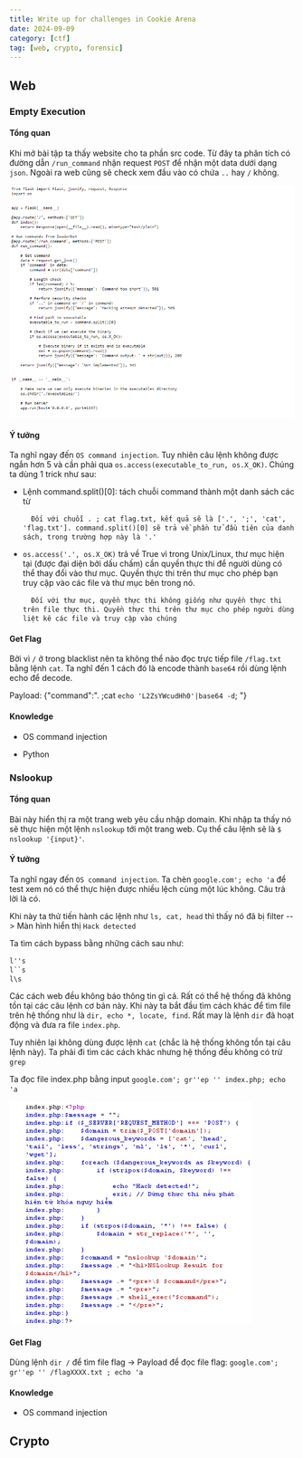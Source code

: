 ```yaml
---
title: Write up for challenges in Cookie Arena
date: 2024-09-09
category: [ctf]
tag: [web, crypto, forensic]
---
```


## Web 

### Empty Execution

#### Tổng quan 

Khi mở bài tập ta thấy website cho ta phần src code. Từ đây ta phân tích có đường dẫn `/run_command` nhận request `POST` để nhận một data dưới dạng `json`. Ngoài ra web cũng sẽ check xem đầu vào có chứa `..` hay `/` không.

![](../assets/Cookie%20Arena/img/Overview_Empty_Execution.png)


#### Ý tưởng

Ta nghĩ ngay đến `OS command injection`. Tuy nhiên câu lệnh không được ngắn hơn 5 và cần phải qua `os.access(executable_to_run, os.X_OK)`.  Chúng ta dùng 1 trick như sau:

- Lệnh command.split()[0]: tách chuỗi command thành một danh sách các từ

        Đối với chuỗi . ; cat flag.txt, kết quả sẽ là ['.', ';', 'cat', 'flag.txt']. command.split()[0] sẽ trả về phần tử đầu tiên của danh sách, trong trường hợp này là '.'

- `os.access('.', os.X_OK)` trả về True vì trong Unix/Linux, thư mục hiện tại (được đại diện bởi dấu chấm) cần quyền thực thi để người dùng có thể thay đổi vào thư mục. Quyền thực thi trên thư mục cho phép bạn truy cập vào các file và thư mục bên trong nó.

        Đối với thư mục, quyền thực thi không giống như quyền thực thi trên file thực thi. Quyền thực thi trên thư mục cho phép người dùng liệt kê các file và truy cập vào chúng

#### Get Flag

Bởi vì `/` ở trong blacklist nên ta không thể nào đọc trực tiếp file `/flag.txt` bằng lệnh `cat`. Ta nghĩ đến 1 cách đó là encode thành `base64` rồi dùng lệnh echo để decode.

Payload: {"command":". ;cat `echo 'L2ZsYWcudHh0'|base64 -d`; "}

#### Knowledge

- OS command injection

- Python

### Nslookup

#### Tổng quan 

Bài này hiển thị ra một trang web yêu cầu nhập domain. Khi nhập ta thấy nó sẽ thực hiện một lệnh `nslookup` tới một trang web. Cụ thể câu lệnh sẽ là `$ nslookup '{input}'`.

#### Ý tưởng

Ta nghĩ ngay đến `OS command injection`. Ta chèn `google.com'; echo 'a` để test xem nó có thể thực hiện được nhiều lệch cùng một lúc không. Câu trả lời là có.

Khi này ta thử tiến hành các lệnh như `ls, cat, head` thì thấy nó đã bị filter --> Màn hình hiển thị `Hack detected`

Ta tìm cách bypass bằng những cách sau như:

    l''s
    l``s
    l\s

Các cách web đều không báo thông tin gì cả. Rất có thể hệ thống đã không tồn tại các câu lệnh cơ bản này. Khi này ta bắt đầu tìm cách khác để tìm file trên hệ thống như là `dir, echo *, locate, find`. Rất may là lệnh `dir` đã hoạt động và đưa ra file `index.php`. 

Tuy nhiên lại không dùng được lệnh `cat` (chắc là hệ thống không tồn tại câu lệnh này). Ta phải đi tìm các cách khác nhưng hệ thống đều không có trừ `grep`

Ta đọc file index.php bằng input `google.com'; gr''ep '' index.php; echo 'a`

![index.php](../assets/Cookie%20Arena/img/index.png)

#### Get Flag

Dùng lệnh `dir /` để tìm file flag -> Payload để đọc file flag: `google.com'; gr''ep '' /flagXXXX.txt ; echo 'a`

#### Knowledge

- OS command injection

## Crypto